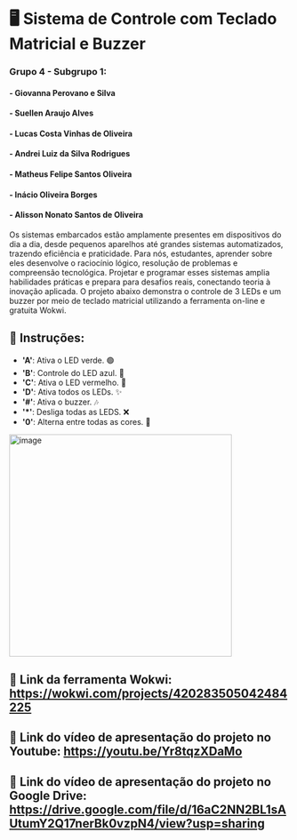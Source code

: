 # 🖥️ Sistema de Controle com Teclado Matricial e Buzzer

### Grupo 4 - Subgrupo 1:
#### - Giovanna Perovano e Silva
#### - Suellen Araujo Alves 
#### - Lucas Costa Vinhas de Oliveira
#### - Andrei Luiz da Silva Rodrigues
#### - Matheus Felipe Santos Oliveira
#### - Inácio Oliveira Borges
#### - Alisson Nonato Santos de Oliveira


Os sistemas embarcados estão amplamente presentes em dispositivos do dia a dia, desde pequenos aparelhos até grandes sistemas automatizados, trazendo eficiência e praticidade. Para nós, estudantes, aprender sobre eles desenvolve o raciocínio lógico, resolução de problemas e compreensão tecnológica. Projetar e programar esses sistemas amplia habilidades práticas e prepara para desafios reais, conectando teoria à inovação aplicada. O projeto abaixo demonstra o controle de 3 LEDs e um buzzer por meio de teclado matricial utilizando a ferramenta on-line e gratuita Wokwi.


## 🔑 Instruções:

- **'A'**: Ativa o LED verde. 🟢
- **'B'**: Controle do LED azul. 🔵
- **'C'**: Ativa o LED vermelho. 🔴
- **'D'**: Ativa todos os LEDs. ✨
- **'#'**: Ativa o buzzer. 🎶
- **'*'**: Desliga todas as LEDS. ❌
- **'0'**: Alterna entre todas as cores. 🌈

<img width="400" alt="image" src="https://github.com/user-attachments/assets/3bc03521-8726-44ce-a3d0-c2e26f976ac2" />

## 🔧 Link da ferramenta Wokwi: https://wokwi.com/projects/420283505042484225

## 🎥 Link do vídeo de apresentação do projeto no Youtube: https://youtu.be/Yr8tqzXDaMo
## 🎥 Link do vídeo de apresentação do projeto no Google Drive: https://drive.google.com/file/d/16aC2NN2BL1sAUtumY2Q17nerBk0vzpN4/view?usp=sharing



 

